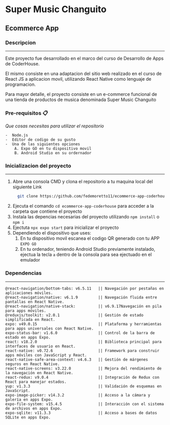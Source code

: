 # Super Music Changuito
## Ecommerce App



### Descripcion

***

Este proyecto fue desarrollado en el marco del curso de Desarrollo de Apps de CoderHouse.  

El mismo consiste en una adaptacion del sitio web realizado en el curso de React JS a aplicacion movil, utilizando React Native como lenguaje de programacion.  

Para mayor detalle, el proyecto consiste en un e-commerce funcional de una tienda de productos de musica denominada Super Music Changuito

### Pre-requisitos 📋

_Que cosas necesitas para utilizar el repositorio_

```
-  Node.js
-  Editor de codigo de su gusto
-  Una de las siguientes opciones
    A. Expo GO en tu dispositivo movil
    B. Android Studio en su ordernador

```


### Inicializacion del proyecto
---

1. Abre una consola CMD y clona el repositorio a tu maquina local del siguiente Link
    ```bash
      git clone https://github.com/fedemoretto11/ecommerce-app-coderhouse
    ```
2. Ejecuta el comando `cd ecommerce-app-coderhouse` para acceder a la carpeta que contiene el proyecto
3. Instala las depencias necesarias del proyecto utilizando `npm install` o `npm i`
4. Ejectuta `npx expo start` para inicializar el proyecto
5. Dependiendo el dispositivo que uses:
      1. En tu dispositivo movil escanea el codigo QR generado con tu APP `EXPO GO`
      1. En tu ordenador, teniendo Android Studio previamente instalado, ejectua la tecla `a` dentro de la consola para sea ejectuado en el emulador

### Dependencias
---

```
@react-navigation/bottom-tabs: v6.5.11   || Navegación por pestañas en aplicaciones móviles.
@react-navigation/native: v6.1.9         || Navegación fluida entre pantallas en React Native.
@react-navigation/native-stack:          || v6.9.17Navegación en pila para apps móviles.
@reduxjs/toolkit: v2.0.1                 || Gestión de estado simplificada en React.
expo: v49.0.15                           || Plataforma y herramientas para apps universales con React Native.
expo-status-bar: v1.6.0                  || Control de la barra de estado en apps Expo.
react: v18.2.0                           || Biblioteca principal para interfaces de usuario en React.
react-native: v0.72.6                    || Framework para construir apps móviles con JavaScript y React.
react-native-safe-area-context: v4.6.3   || Gestión de márgenes seguros en React Native.
react-native-screens: v3.22.0            || Mejora del rendimiento de la navegación en React Native.
react-redux: v9.0.4                      || Integración de Redux con React para manejar estados.
yup: v1.3.3                              || Validación de esquemas en JavaScript.
expo-image-picker: v14.3.2               || Acceso a la cámara y galería en apps Expo.
expo-file-system: v15.4.5                || Interacción con el sistema de archivos en apps Expo.
expo-sqlite: v11.3.3                     || Acceso a bases de datos SQLite en apps Expo.

```


